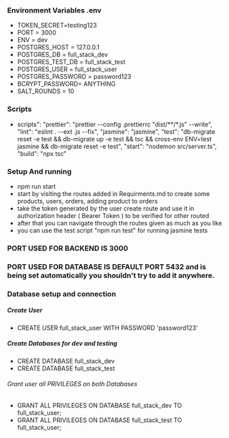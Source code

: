 ### Environment Variables .env 
- TOKEN_SECRET=testing123
- PORT = 3000
- ENV = dev
- POSTGRES_HOST = 127.0.0.1
- POSTGRES_DB = full_stack_dev 
- POSTGRES_TEST_DB = full_stack_test 
- POSTGRES_USER = full_stack_user
- POSTGRES_PASSWORD = password123
- BCRYPT_PASSWORD= ANYTHING
- SALT_ROUNDS = 10

### Scripts
- scripts":
    "prettier": "prettier --config .prettierrc \"dist/**/*.js\" --write",
    "lint": "eslint . --ext .js --fix",
    "jasmine": "jasmine",
    "test": "db-migrate reset -e test && db-migrate up -e test && tsc && cross-env ENV=test jasmine && db-migrate reset -e test",
    "start": "nodemon src/server.ts",
    "build": "npx tsc"

### Setup And running
- npm run start
- start by visiting the routes added in Requirments.md to create some products, users, orders, adding product to orders
- take the token generated by the user create route and use it in authorization header ( Bearer Token ) to be verified for other routed
- after that you can navigate through the routes given as much as you like
- you can use the test script "npm run test" for running jasmine tests

### PORT USED FOR BACKEND IS 3000
### PORT USED FOR DATABASE IS DEFAULT PORT 5432 and is being set automatically you shouldn't try to add it anywhere.

### Database setup and connection
##### Create User
- CREATE USER full_stack_user WITH PASSWORD 'password123'
##### Create Databases for dev and testing
- CREATE DATABASE full_stack_dev
- CREATE DATABASE full_stack_test
###### Grant user all PRIVILEGES on both Databases
- GRANT ALL PRIVILEGES ON DATABASE full_stack_dev TO full_stack_user;
- GRANT ALL PRIVILEGES ON DATABASE full_stack_test TO full_stack_user;
